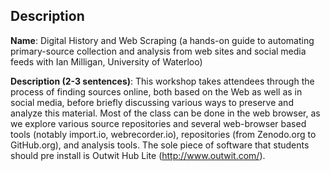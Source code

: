 ## Description

**Name**: Digital History and Web Scraping (a hands-on guide to automating primary-source collection and analysis from web sites and social media feeds with Ian Milligan, University of Waterloo)

**Description (2-3 sentences)**: This workshop takes attendees through the process of finding sources online, both based on the Web as well as in social media, before briefly discussing various ways to preserve and analyze this material. Most of the class can be done in the web browser, as we explore various source repositories and several web-browser based tools (notably import.io, webrecorder.io), repositories (from Zenodo.org to GitHub.org), and analysis tools. The sole piece of software that students should pre install is Outwit Hub Lite (http://www.outwit.com/).